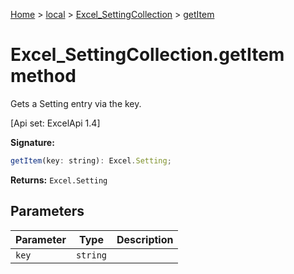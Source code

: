 [Home](./index) &gt; [local](local.md) &gt; [Excel\_SettingCollection](local.excel_settingcollection.md) &gt; [getItem](local.excel_settingcollection.getitem.md)

# Excel\_SettingCollection.getItem method

Gets a Setting entry via the key. 

 \[Api set: ExcelApi 1.4\]

**Signature:**
```javascript
getItem(key: string): Excel.Setting;
```
**Returns:** `Excel.Setting`

## Parameters

|  Parameter | Type | Description |
|  --- | --- | --- |
|  `key` | `string` |  |

